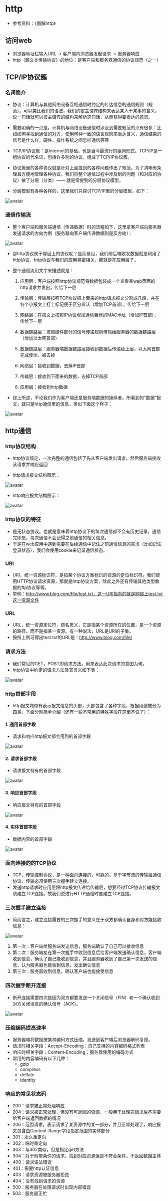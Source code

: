 # http

- 参考资料：《图解http》

## 访问web

- 浏览器地址栏输入URL -> 客户端向浏览器发起请求 -> 服务器响应
- http（超文本传输协议）的地位：是客户端和服务器通信的协议规范（之一）

## TCP/IP协议簇

### 名词简介

- 协议：计算机与其他网络设备互相通信时约定的传达信息的通信规则（规范）。可以类比我们的语法，我们约定主谓宾结构来表达某人干某事的含义，说一句话就可以按主谓宾的结构来解析这句话，从而获得要表达的意思。

- 需要明确的一点是，计算机与网络设备通信时涉及到需要规范的点有很多：比如如何寻找到通信的对方，使用何种一致的语言规则来表达含义，通信结束的信号是什么样，硬件、操作系统之间怎样通信等等

- TCP/IP协议簇：是Internet的基础，也是当今最流行的组网形式。TCP/IP是一组协议的代名词，包括许多别的协议，组成了TCP/IP协议簇。
- 协议簇里的各种协议就是针对上面提到的各种问题作出了规范，为了清晰有条理且方便地管理各种协议，我们将整个通信过程中涉及到的问题（和对应的协议）做了分层（分类）—— 就是常提到的分层协议模型。
- 分层模型有各种各样的，这里我们只探讨TCP/IP里的分层模型，如下：

![avatar](../../../static/http.PNG)

### 通信传输流

- 整个客户端和服务端通信（传递数据）时的流程如下，这里拿客户端向服务器发送请求的方向为例（服务器向客户端传递数据则是反方向）：

![avatar](../../../static/http2.PNG)

- 那http协议属于哪层上的协议呢？显而易见，我们前后端收发数据就是利用了http协议，http协议与我们的应用紧密相关，那就是在应用层了。

- 整个通信流用文字来描述就是：
  1. 应用层：客户端按照http协议规范将数据包装成一个查看某web页面的http请求并发出，传给下一层
  2. 传输层：传输层按照TCP协议把上面来的http请求报文分割成几段，并在各个小报文上打上标记便于区分辨认（增加TCP首部），传给下一层
  3. 网络层：在报文上按照IP协议增加通信目标的MAC地址（增加IP首部），传给下一层
  4. 数据链路层：按照硬件部分的信号传递规则传输给服务器的数据链路层（增加以太网首部）

  5. 数据链路层：服务器端数据链路层接收到数据后传递给上层，以太网首部完成使命，被去掉
  6. 网络层：接收到数据，去掉IP首部
  7. 传输层：接收到下面来的数据，去掉TCP首部
  8. 应用层：接收到http数据

- 综上所述，不论我们作为客户端还是服务端数据的操纵者，所看到的“数据”报文，就只是http通信里的信息，类似下面这个样子：

![avatar](../../../static/http3.PNG)

## http通信

### http协议结构

- http协议规定，一次完整的通信包括了先从客户端发出请求，然后服务端接收该请求并响应返回

- http请求报文结构图示：

![avatar](../../../static/http4.PNG)

- http响应报文结构图示：

![avatar](../../../static/http5.PNG)

### http协议的特征

- 是无状态协议。也就是意味着http协议下的每次通信都不会有历史记录，通信完即忘，每次通信不会记得之前通信的相关信息。
- 于是在web应用中遇到需要在后续通信中记住之前通信信息的需求（比如记住登录状态），我们会使用cookie来记录通信状态。

### URI

- URI，统一资源标识符，是指某个协议方案标识的资源的定位标识符。我们使用HTTP协议请求资源，那就是http协议方案，除此之外还有传输其他类型数据的ftp协议等等。
- 举例：http://www.blog.com/file/test.txt，这一URI指向的就是网络上test.txt这一资源文件

### URL

- URL，统一资源定位符，顾名思义，它是指某个资源所在的位置，是一个资源的路径，而不是指某一资源。有一种说法，URL是URI的子集。
- 按照上例可得出test.txt的URL是：http://www.blog.com/file/

### 请求方法

- 我们常见的GET，POST即请求方法。用来表达此次请求的意图为何。
- http协议中约定的请求方法及其含义如下表：

![avatar](../../../static/http6.PNG)

### http首部字段

- http报文均带有表示报文信息的头部，头部包含了各种字段，根据用途被分为四类，下面分别简单介绍（还有一些不常用的特殊字段在这里不说了）：

#### 1. 通用首部字段

- 请求和响应http报文都会用到的首部字段

![avatar](../../../static/http9.PNG)

#### 2. 请求首部字段

- 请求报文特有的首部字段

![avatar](../../../static/http10.PNG)

#### 3. 响应首部字段

- 响应报文特有的首部字段

![avatar](../../../static/http11.PNG)

#### 4. 实体首部字段

- 数据内容的首部字段

![avatar](../../../static/http12.PNG)

### 面向连接的的TCP协议

- TCP，传输控制协议，是一种面向连接的，可靠的，基于字节流的传输层通信协议，传输必须使用三次握手建立连接。
- 发送http请求时应用层将http报文传递给传输层，想要经过TCP协议传输报文须建立TCP连接。故我们说进行HTTP通信时要建立TCP连接。

### 三次握手建立连接

- 简而言之，建立连接需要的三次握手的意义在于双方都确认自身和对方能接收信息：

![avatar](../../../static/http7.PNG)

1. 第一次：客户端给服务端发送信息，服务端确认了自己可以接收信息
2. 第二次：服务端接在第一次握手中收到信息后给客户端发送确认信息，客户端收到信息，确认了自己能收到信息，并且服务器收到了自己第一次发送的信息，认为服务器也能收到信息，发出确认信息
3. 第三次：服务器收到信息，确认客户端也能接受信息

### 四次握手断开连接

- 断开连接需要四次是因为双方都要发送一个关闭信号（FIN）和一个确认收到对方关闭消息的确认信号（ACK）。

![avatar](../../../static/http8.PNG)

### 压缩编码提高速率

- 服务器端将数据按某种编码方式压缩，发送到客户端后浏览器解码复原。
- 请求时相关字段：Accept-Encoding：自己支持的内容编码格式列表
- 响应时相关字段：Content-Encoding：服务器使用的编码方式
- 常用的内容编码有以下几种：
  - gzip
  - compress
  - deflate
  - identity

### 响应的常见状态码

- 200：请求被正常处理响应
- 204：请求被正常处理，但没有可返回的资源，一般用于处理完请求后不需要给客户端返回数据的情况
- 206：范围请求，表示请求了某资源中的某一部分，并且正常处理了，响应报文包含由Content-Range字段指定范围的实体部分
- 301：永久重定向
- 302：临时重定向
- 303：与302类似，但是指定get方法
- 304：对于附带条件的请求，找到对应资源但是不符合条件，不返回数据主体
- 400：请求语法错误
- 401：需要http认证信息
- 403：请求资源被服务器拒绝
- 404：没有找到请求的资源
- 500：服务器在处理请求时出现内部错误
- 503：服务器正忙
